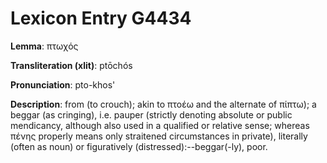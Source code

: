 # Lexicon Entry G4434

**Lemma**: πτωχός

**Transliteration (xlit)**: ptōchós

**Pronunciation**: pto-khos'

**Description**:
from  (to crouch); akin to πτοέω and the alternate of πίπτω); a beggar (as cringing), i.e. pauper (strictly denoting absolute or public mendicancy, although also used in a qualified or relative sense; whereas πένης properly means only straitened circumstances in private), literally (often as noun) or figuratively (distressed):--beggar(-ly), poor.
